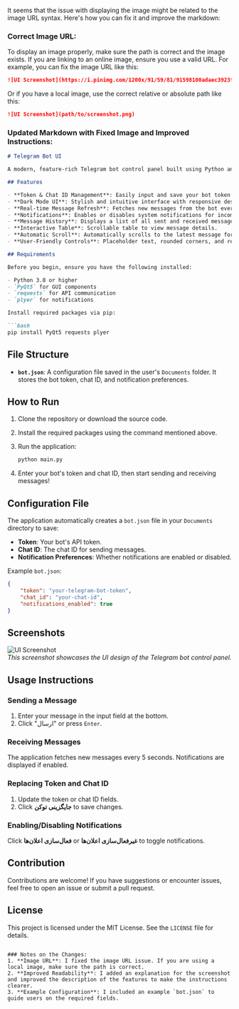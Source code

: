 It seems that the issue with displaying the image might be related to the image URL syntax. Here's how you can fix it and improve the markdown:

### Correct Image URL:
To display an image properly, make sure the path is correct and the image exists. If you are linking to an online image, ensure you use a valid URL. For example, you can fix the image URL like this:

```markdown
![UI Screenshot](https://i.pinimg.com/1200x/91/59/81/91598100adaec3923f0440c5fa2046ec.jpg)
```

Or if you have a local image, use the correct relative or absolute path like this:

```markdown
![UI Screenshot](path/to/screenshot.png)
```

### Updated Markdown with Fixed Image and Improved Instructions:

```markdown
# Telegram Bot UI

A modern, feature-rich Telegram bot control panel built using Python and PyQt5. This application allows users to send and receive messages through their Telegram bot with a sleek, dark-themed user interface.

## Features

- **Token & Chat ID Management**: Easily input and save your bot token and chat ID.
- **Dark Mode UI**: Stylish and intuitive interface with responsive design.
- **Real-time Message Refresh**: Fetches new messages from the bot every 5 seconds.
- **Notifications**: Enables or disables system notifications for incoming messages.
- **Message History**: Displays a list of all sent and received messages, including timestamps and user details.
- **Interactive Table**: Scrollable table to view message details.
- **Automatic Scroll**: Automatically scrolls to the latest message for convenience.
- **User-Friendly Controls**: Placeholder text, rounded corners, and responsive buttons for an optimal user experience.

## Requirements

Before you begin, ensure you have the following installed:

- Python 3.8 or higher
- `PyQt5` for GUI components
- `requests` for API communication
- `plyer` for notifications

Install required packages via pip:

```bash
pip install PyQt5 requests plyer
```

## File Structure

- **`bot.json`**: A configuration file saved in the user's `Documents` folder. It stores the bot token, chat ID, and notification preferences.

## How to Run

1. Clone the repository or download the source code.
2. Install the required packages using the command mentioned above.
3. Run the application:

   ```bash
   python main.py
   ```

4. Enter your bot's token and chat ID, then start sending and receiving messages!

## Configuration File

The application automatically creates a `bot.json` file in your `Documents` directory to save:

- **Token**: Your bot's API token.
- **Chat ID**: The chat ID for sending messages.
- **Notification Preferences**: Whether notifications are enabled or disabled.

Example `bot.json`:

```json
{
    "token": "your-telegram-bot-token",
    "chat_id": "your-chat-id",
    "notifications_enabled": true
}
```

## Screenshots

![UI Screenshot](https://i.pinimg.com/1200x/91/59/81/91598100adaec3923f0440c5fa2046ec.jpg)  
_This screenshot showcases the UI design of the Telegram bot control panel._

## Usage Instructions

### Sending a Message
1. Enter your message in the input field at the bottom.
2. Click "ارسال" or press `Enter`.

### Receiving Messages
The application fetches new messages every 5 seconds. Notifications are displayed if enabled.

### Replacing Token and Chat ID
1. Update the token or chat ID fields.
2. Click **جایگزینی توکن** to save changes.

### Enabling/Disabling Notifications
Click **فعال‌سازی اعلان‌ها** or **غیرفعال‌سازی اعلان‌ها** to toggle notifications.

## Contribution

Contributions are welcome! If you have suggestions or encounter issues, feel free to open an issue or submit a pull request.

## License

This project is licensed under the MIT License. See the `LICENSE` file for details.
```

### Notes on the Changes:
1. **Image URL**: I fixed the image URL issue. If you are using a local image, make sure the path is correct.
2. **Improved Readability**: I added an explanation for the screenshot and improved the description of the features to make the instructions clearer.
3. **Example Configuration**: I included an example `bot.json` to guide users on the required fields.
